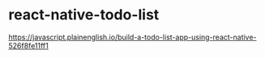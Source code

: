 # react-native-todo-list

<https://javascript.plainenglish.io/build-a-todo-list-app-using-react-native-526f8fe11ff1>
